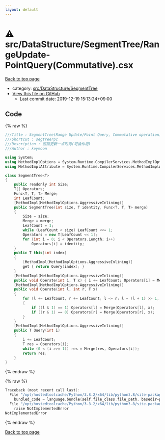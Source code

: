 ```yaml
---
layout: default
---
```


<!-- mathjax config similar to math.stackexchange -->
<script type="text/javascript" async
  src="https://cdnjs.cloudflare.com/ajax/libs/mathjax/2.7.5/MathJax.js?config=TeX-MML-AM_CHTML">
</script>
<script type="text/x-mathjax-config">
  MathJax.Hub.Config({
    TeX: { equationNumbers: { autoNumber: "AMS" }},
    tex2jax: {
      inlineMath: [ ['$','$'] ],
      processEscapes: true
    },
    "HTML-CSS": { matchFontHeight: false },
    displayAlign: "left",
    displayIndent: "2em"
  });
</script>

<script type="text/javascript" src="https://cdnjs.cloudflare.com/ajax/libs/jquery/3.4.1/jquery.min.js"></script>
<script src="https://cdn.jsdelivr.net/npm/jquery-balloon-js@1.1.2/jquery.balloon.min.js" integrity="sha256-ZEYs9VrgAeNuPvs15E39OsyOJaIkXEEt10fzxJ20+2I=" crossorigin="anonymous"></script>
<script type="text/javascript" src="../../../../assets/js/copy-button.js"></script>
<link rel="stylesheet" href="../../../../assets/css/copy-button.css" />


# :warning: src/DataStructure/SegmentTree/RangeUpdate-PointQuery(Commutative).csx

<a href="../../../../index.html">Back to top page</a>

* category: <a href="../../../../index.html#5953e6c7c1ed72d211284e9a01174d16">src/DataStructure/SegmentTree</a>
* <a href="{{ site.github.repository_url }}/blob/master/src/DataStructure/SegmentTree/RangeUpdate-PointQuery(Commutative).csx">View this file on GitHub</a>
    - Last commit date: 2019-12-19 15:13:24+09:00




## Code

<a id="unbundled"></a>
{% raw %}
```cpp
﻿///Title : SegmentTree(Range Update/Point Query, Commutative operation)
///Shortcut : segtreerpc
///Description : 区間更新一点取得(可換作用)
///Author : keymoon

using System;
using MethodImplOptions = System.Runtime.CompilerServices.MethodImplOptions;
using MethodImplAttribute = System.Runtime.CompilerServices.MethodImplAttribute;

class SegmentTree<T>
{
    public readonly int Size;
    T[] Operators;
    Func<T, T, T> Merge;
    int LeafCount;
    [MethodImpl(MethodImplOptions.AggressiveInlining)]
    public SegmentTree(int size, T identity, Func<T, T, T> merge)
    {
        Size = size;
        Merge = merge;
        LeafCount = 1;
        while (LeafCount < size) LeafCount <<= 1;
        Operators = new T[LeafCount << 1];
        for (int i = 0; i < Operators.Length; i++)
            Operators[i] = identity;
    }
    public T this[int index]
    {
        [MethodImpl(MethodImplOptions.AggressiveInlining)]
        get { return Query(index); }
    }
    [MethodImpl(MethodImplOptions.AggressiveInlining)]
    public void Operate(int i, T x) { i += LeafCount; Operators[i] = Merge(Operators[i], x); }
    [MethodImpl(MethodImplOptions.AggressiveInlining)]
    public void Operate(int l, int r, T x)
    {
        for (l += LeafCount, r += LeafCount; l <= r; l = (l + 1) >> 1, r = (r - 1) >> 1)
        {
            if ((l & 1) == 1) Operators[l] = Merge(Operators[l], x);
            if ((r & 1) == 0) Operators[r] = Merge(Operators[r], x);
        }
    }
    [MethodImpl(MethodImplOptions.AggressiveInlining)]
    public T Query(int i)
    {
        i += LeafCount;
        T res = Operators[i];
        while (0 < (i >>= 1)) res = Merge(res, Operators[i]);
        return res;
    }
}
```
{% endraw %}

<a id="bundled"></a>
{% raw %}
```cpp
Traceback (most recent call last):
  File "/opt/hostedtoolcache/Python/3.8.2/x64/lib/python3.8/site-packages/onlinejudge_verify/docs.py", line 340, in write_contents
    bundled_code = language.bundle(self.file_class.file_path, basedir=pathlib.Path.cwd())
  File "/opt/hostedtoolcache/Python/3.8.2/x64/lib/python3.8/site-packages/onlinejudge_verify/languages/csharpscript.py", line 110, in bundle
    raise NotImplementedError
NotImplementedError

```
{% endraw %}

<a href="../../../../index.html">Back to top page</a>

